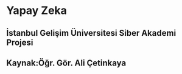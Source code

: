 # Yapay Zeka

## İstanbul Gelişim Üniversitesi Siber Akademi Projesi

## Kaynak:Öğr. Gör. Ali Çetinkaya
